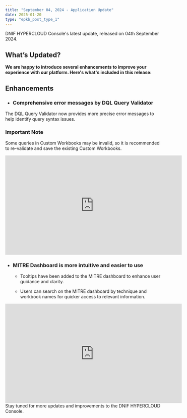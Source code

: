 ```yaml
---
title: "September 04, 2024 - Application Update"
date: 2025-01-20
type: "epkb_post_type_1"
---
```


DNIF HYPERCLOUD Console's latest update, released on 04th September 2024.

## **What’s Updated?**

**We are happy to introduce several enhancements to improve your experience with our platform. Here's what's included in this release:**

## **Enhancements** 

- ### **Comprehensive error messages by DQL Query Validator**

The DQL Query Validator now provides more precise error messages to help identify query syntax issues.

### **Important Note** 

Some queries in Custom Workbooks may be invalid, so it is recommended to re-validate and save the existing Custom Workbooks. 
<iframe width="560" height="315" src="https://www.youtube.com/embed/9txVXU4ZraI?si=HVTnTT5X4sZ_CGa8" title="YouTube video player" frameborder="0" allow="accelerometer; autoplay; clipboard-write; encrypted-media; gyroscope; picture-in-picture; web-share" referrerpolicy="strict-origin-when-cross-origin" allowfullscreen></iframe>  
<!-- https://videopress.com/v/xjvLw9zO?resizeToParent=true&cover=true&posterUrl=https%3A%2F%2Fvideos.files.wordpress.com%2FlKmd9CZl%2Fedql-query-validation-1-2.mp4&preloadContent=metadata&useAverageColor=true -->

- ### **MITRE Dashboard is more intuitive and easier to use**
    - Tooltips have been added to the MITRE dashboard to enhance user guidance and clarity.
    
    - Users can search on the MITRE dashboard by technique and workbook names for quicker access to relevant information.
<iframe width="560" height="315" src="https://www.youtube.com/embed/TdIQH3KlHQM?si=rKD5jXomtaXwh6y4" title="YouTube video player" frameborder="0" allow="accelerometer; autoplay; clipboard-write; encrypted-media; gyroscope; picture-in-picture; web-share" referrerpolicy="strict-origin-when-cross-origin" allowfullscreen></iframe>   
Stay tuned for more updates and improvements to the DNIF HYPERCLOUD Console.

